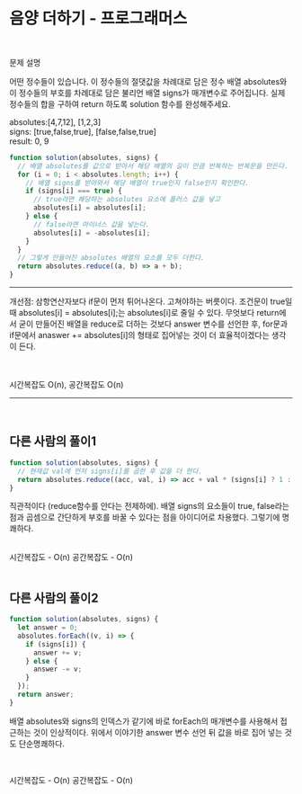 # 음양 더하기 - 프로그래머스

<br>

문제 설명

어떤 정수들이 있습니다. 이 정수들의 절댓값을 차례대로 담은 정수 배열 absolutes와 이 정수들의 부호를 차례대로 담은 불리언 배열 signs가 매개변수로 주어집니다. 실제 정수들의 합을 구하여 return 하도록 solution 함수를 완성해주세요.

absolutes:[4,7,12], [1,2,3] <br>
signs: [true,false,true], [false,false,true] <br>
result: 0, 9

```javascript
function solution(absolutes, signs) {
  // 배열 absolutes를 값으로 받아서 해당 배열의 길이 만큼 반복하는 반복문을 만든다.
  for (i = 0; i < absolutes.length; i++) {
    // 배열 signs를 받아와서 해당 배열이 true인지 false인지 확인한다.
    if (signs[i] === true) {
      // true라면 해당하는 absolutes 요소에 플러스 값을 넣고
      absolutes[i] = absolutes[i];
    } else {
      // false라면 마이너스 값을 넣는다.
      absolutes[i] = -absolutes[i];
    }
  }
  // 그렇게 만들어진 absolutes 배열의 요소를 모두 더한다.
  return absolutes.reduce((a, b) => a + b);
}
```

---

개선점: 삼항연산자보다 if문이 먼저 튀어나온다. 고쳐야하는 버릇이다. 조건문이 true일 때 absolutes[i] = absolutes[i];는 absolutes[i]로 줄일 수 있다. 무엇보다 return에서 굳이 만들어진 배열을 reduce로 더하는 것보다 answer 변수를 선언한 후, for문과 if문에서 anaswer += absolutes[i]의 형태로 집어넣는 것이 더 효율적이겠다는 생각이 든다.

<br>

<br>
시간복잡도 O(n), 공간복잡도 O(n)
<br>

---

<br>

## 다른 사람의 풀이1

```javascript
function solution(absolutes, signs) {
  // 현재값 val에 먼저 signs[i]를 곱한 후 값을 더 한다.
  return absolutes.reduce((acc, val, i) => acc + val * (signs[i] ? 1 : -1), 0);
}
```

직관적이다 (reduce함수를 안다는 전제하에). 배열 signs의 요소들이 true, false라는 점과 곱셈으로 간단하게 부호를 바꿀 수 있다는 점을 아이디어로 차용했다. 그렇기에 명쾌하다.

<br>
시간복잡도 - O(n)
공간복잡도 - O(n)
<br>

<br>

## 다른 사람의 풀이2

```javascript
function solution(absolutes, signs) {
  let answer = 0;
  absolutes.forEach((v, i) => {
    if (signs[i]) {
      answer += v;
    } else {
      answer -= v;
    }
  });
  return answer;
}
```

배열 absolutes와 signs의 인덱스가 같기에 바로 forEach의 매개변수를 사용해서 접근하는 것이 인상적이다. 위에서 이야기한 answer 변수 선언 뒤 값을 바로 집어 넣는 것도 단순명쾌하다.

<br>

시간복잡도 - O(n)
공간복잡도 - O(n)

<br>
